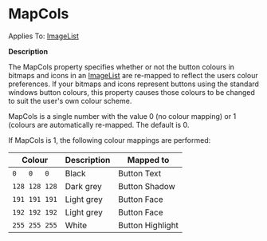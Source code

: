 




<h1 class="heading"><span class="name">MapCols</span></h1>

Applies To: [ImageList](./imagelist.md)


**Description**


The MapCols property specifies whether or not the button colours in bitmaps and icons in an [ImageList](./imagelist.md) are re-mapped to reflect the users colour preferences. If your bitmaps and icons represent buttons using the standard windows button colours, this property causes those colours to be changed to suit the user's own colour scheme.


MapCols is a single number with the value 0 (no colour mapping) or 1 (colours are automatically re-mapped. The default is 0.


If MapCols is 1, the following colour mappings are performed:


| Colour | Description | Mapped to |
| --- | --- | ---  |
| `0   0   0` | Black | Button Text |
| `128 128 128` | Dark grey | Button Shadow |
| `191 191 191` | Light grey | Button Face |
| `192 192 192` | Light grey | Button Face |
| `255 255 255` | White | Button Highlight |



